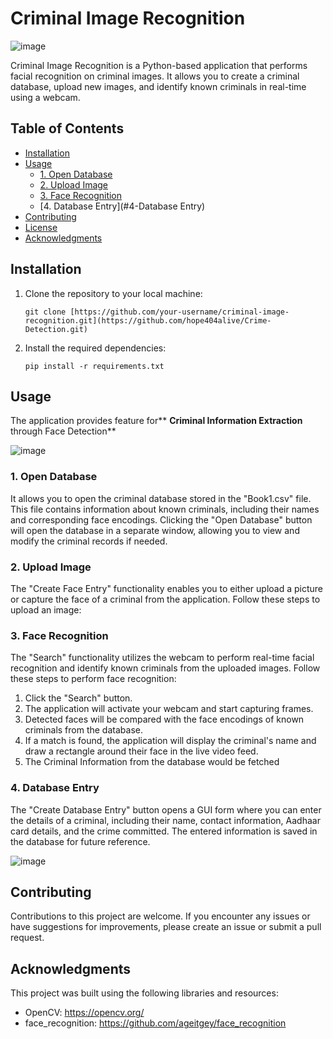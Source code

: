 # Criminal Image Recognition 

![image](https://github.com/hope404alive/Crime-Detection/assets/94454699/e3672a98-4f27-48b7-bca9-60bf71b775aa)






Criminal Image Recognition is a Python-based application that performs facial recognition on criminal images. It allows you to create a criminal database, upload new images, and identify known criminals in real-time using a webcam.

## Table of Contents

- [Installation](#installation)
- [Usage](#usage)
  - [1. Open Database](#1-open-database)
  - [2. Upload Image](#2-upload-image)
  - [3. Face Recognition](#3-face-recognition)
  - [4. Database Entry](#4-Database Entry)
- [Contributing](#contributing)
- [License](#license)
- [Acknowledgments](#acknowledgments)

## Installation

1. Clone the repository to your local machine:
   ```
   git clone [https://github.com/your-username/criminal-image-recognition.git](https://github.com/hope404alive/Crime-Detection.git)
   ```

2. Install the required dependencies:
   ```
   pip install -r requirements.txt
   ```

## Usage

The application provides feature for** **Criminal Information Extraction** through Face Detection**

![image](https://github.com/hope404alive/Crime-Detection/assets/94454699/4598401c-916c-400d-98c8-3578f0b1167f)


### 1. Open Database

 It allows you to open the criminal database stored in the "Book1.csv" file. This file contains information about known criminals, including their names and corresponding face encodings. Clicking the "Open Database" button will open the database in a separate window, allowing you to view and modify the criminal records if needed.

### 2. Upload Image

The "Create Face Entry" functionality enables you to  either upload a picture or capture the face of a criminal from the application. Follow these steps to upload an image:

### 3. Face Recognition

The "Search" functionality utilizes the webcam to perform real-time facial recognition and identify known criminals from the uploaded images. Follow these steps to perform face recognition:

1. Click the "Search" button.
2. The application will activate your webcam and start capturing frames.
3. Detected faces will be compared with the face encodings of known criminals from the database.
4. If a match is found, the application will display the criminal's name and draw a rectangle around their face in the live video feed.
5. The Criminal Information from the database would be fetched
### 4. Database Entry
The "Create Database Entry" button opens a GUI form where you can enter the details of a criminal, including their name, contact information, Aadhaar card details, and the crime committed. The entered information is saved in the database for future reference.


![image](https://github.com/hope404alive/Crime-Detection/assets/94454699/1b388553-c172-42fb-95e9-7feef1d724b8)


## Contributing

Contributions to this project are welcome. If you encounter any issues or have suggestions for improvements, please create an issue or submit a pull request.


## Acknowledgments

This project was built using the following libraries and resources:

- OpenCV: https://opencv.org/
- face_recognition: https://github.com/ageitgey/face_recognition


